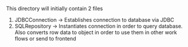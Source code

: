 This directory will initially contain 2 files
1. JDBCConnection -> Establishes connection to database via JDBC
2. SQLRepository -> Instantiates connection in order to query database. Also converts row data to object in order to use them in other work flows or send to frontend 